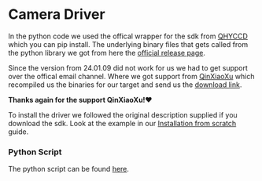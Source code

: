 # Camera Driver

In the python code we used the offical wrapper for the sdk from [QHYCCD](https://pypi.org/project/qcam-sdk/) which you can pip install. The underlying binary files that gets called from the python library we got from here the [official release page](https://www.qhyccd.com/html/prepub/log_en.html#!log_en.md). 


Since the version from 24.01.09 did not work for us we had to get support over the offical email channel. Where we got support from [QinXiaoXu](qxx@qhyccd.com) which recompiled us the binaries for our target and send us the [download link](https://www.qhyccd.com/file/repository/latestSoftAndDirver/other/libqhyccd_20240118_noopencv.tar ). 


**Thanks again for the support QinXiaoXu!:heart:**

To install the driver we followed the original description supplied if you download the sdk. Look at the example in our [Installation from scratch](../../installation-guide/install-scratch/) guide.

### Python Script
The python script can be found [here](https://github.com/pmodwrc/halpha/blob/main/sun_catching/CameraControl.py).